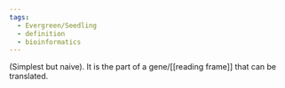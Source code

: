 ```yaml
---
tags:
  - Evergreen/Seedling
  - definition
  - bioinformatics
---
```

(Simplest but naive). It is the part of a gene/[[reading frame]] that can be translated.

